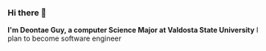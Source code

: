 ### Hi there 👋

**I'm Deontae Guy, a computer Science Major at Valdosta State University**
I plan to become software engineer

